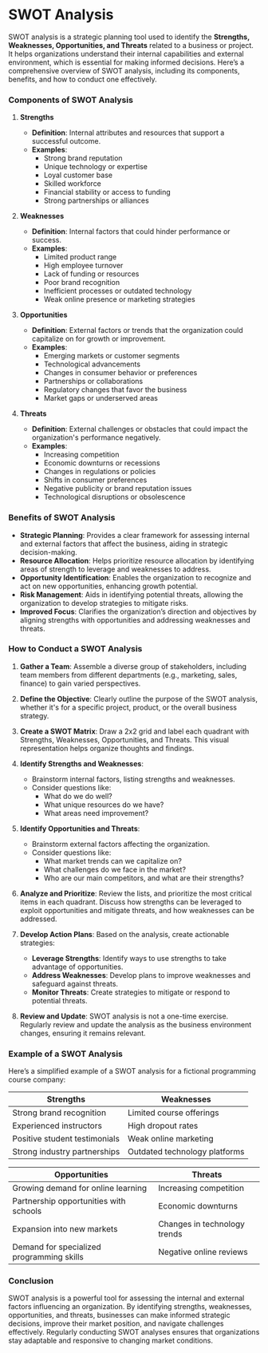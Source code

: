 # SWOT Analysis

SWOT analysis is a strategic planning tool used to identify the **Strengths, Weaknesses, Opportunities, and Threats** related to a business or project. It helps organizations understand their internal capabilities and external environment, which is essential for making informed decisions. Here’s a comprehensive overview of SWOT analysis, including its components, benefits, and how to conduct one effectively.

### **Components of SWOT Analysis**

1. **Strengths**
   - **Definition**: Internal attributes and resources that support a successful outcome.
   - **Examples**:
     - Strong brand reputation
     - Unique technology or expertise
     - Loyal customer base
     - Skilled workforce
     - Financial stability or access to funding
     - Strong partnerships or alliances

2. **Weaknesses**
   - **Definition**: Internal factors that could hinder performance or success.
   - **Examples**:
     - Limited product range
     - High employee turnover
     - Lack of funding or resources
     - Poor brand recognition
     - Inefficient processes or outdated technology
     - Weak online presence or marketing strategies

3. **Opportunities**
   - **Definition**: External factors or trends that the organization could capitalize on for growth or improvement.
   - **Examples**:
     - Emerging markets or customer segments
     - Technological advancements
     - Changes in consumer behavior or preferences
     - Partnerships or collaborations
     - Regulatory changes that favor the business
     - Market gaps or underserved areas

4. **Threats**
   - **Definition**: External challenges or obstacles that could impact the organization's performance negatively.
   - **Examples**:
     - Increasing competition
     - Economic downturns or recessions
     - Changes in regulations or policies
     - Shifts in consumer preferences
     - Negative publicity or brand reputation issues
     - Technological disruptions or obsolescence

### **Benefits of SWOT Analysis**

- **Strategic Planning**: Provides a clear framework for assessing internal and external factors that affect the business, aiding in strategic decision-making.
- **Resource Allocation**: Helps prioritize resource allocation by identifying areas of strength to leverage and weaknesses to address.
- **Opportunity Identification**: Enables the organization to recognize and act on new opportunities, enhancing growth potential.
- **Risk Management**: Aids in identifying potential threats, allowing the organization to develop strategies to mitigate risks.
- **Improved Focus**: Clarifies the organization’s direction and objectives by aligning strengths with opportunities and addressing weaknesses and threats.

### **How to Conduct a SWOT Analysis**

1. **Gather a Team**: Assemble a diverse group of stakeholders, including team members from different departments (e.g., marketing, sales, finance) to gain varied perspectives.

2. **Define the Objective**: Clearly outline the purpose of the SWOT analysis, whether it's for a specific project, product, or the overall business strategy.

3. **Create a SWOT Matrix**: Draw a 2x2 grid and label each quadrant with Strengths, Weaknesses, Opportunities, and Threats. This visual representation helps organize thoughts and findings.

4. **Identify Strengths and Weaknesses**:
   - Brainstorm internal factors, listing strengths and weaknesses.
   - Consider questions like:
     - What do we do well?
     - What unique resources do we have?
     - What areas need improvement?

5. **Identify Opportunities and Threats**:
   - Brainstorm external factors affecting the organization.
   - Consider questions like:
     - What market trends can we capitalize on?
     - What challenges do we face in the market?
     - Who are our main competitors, and what are their strengths?

6. **Analyze and Prioritize**: Review the lists, and prioritize the most critical items in each quadrant. Discuss how strengths can be leveraged to exploit opportunities and mitigate threats, and how weaknesses can be addressed.

7. **Develop Action Plans**: Based on the analysis, create actionable strategies:
   - **Leverage Strengths**: Identify ways to use strengths to take advantage of opportunities.
   - **Address Weaknesses**: Develop plans to improve weaknesses and safeguard against threats.
   - **Monitor Threats**: Create strategies to mitigate or respond to potential threats.

8. **Review and Update**: SWOT analysis is not a one-time exercise. Regularly review and update the analysis as the business environment changes, ensuring it remains relevant.

### **Example of a SWOT Analysis**

Here’s a simplified example of a SWOT analysis for a fictional programming course company:

| Strengths                       | Weaknesses                   |
|---------------------------------|------------------------------|
| Strong brand recognition         | Limited course offerings      |
| Experienced instructors          | High dropout rates            |
| Positive student testimonials    | Weak online marketing         |
| Strong industry partnerships     | Outdated technology platforms |

| Opportunities                   | Threats                      |
|---------------------------------|------------------------------|
| Growing demand for online learning| Increasing competition       |
| Partnership opportunities with schools| Economic downturns        |
| Expansion into new markets      | Changes in technology trends  |
| Demand for specialized programming skills| Negative online reviews |

### **Conclusion**

SWOT analysis is a powerful tool for assessing the internal and external factors influencing an organization. By identifying strengths, weaknesses, opportunities, and threats, businesses can make informed strategic decisions, improve their market position, and navigate challenges effectively. Regularly conducting SWOT analyses ensures that organizations stay adaptable and responsive to changing market conditions.